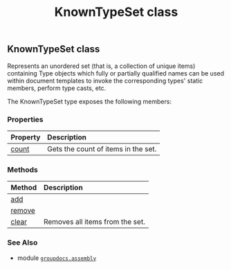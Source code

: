 ﻿---
title: KnownTypeSet class
second_title: GroupDocs.Assembly for Python via .NET API References
description: 
type: docs
url: /python-net/groupdocs.assembly/knowntypeset/
is_root: false
weight: 40
---

## KnownTypeSet class

Represents an unordered set (that is, a collection of unique items) containing Type objects 
which fully or partially qualified names can be used within document templates to invoke the corresponding 
types' static members, perform type casts, etc.



The KnownTypeSet type exposes the following members:

### Properties
| Property | Description |
| :- | :- |
| [count](/assembly/python-net/groupdocs.assembly/knowntypeset/count) | Gets the count of items in the set. |


### Methods
| Method | Description |
| :- | :- |
| [add](/assembly/python-net/groupdocs.assembly/knowntypeset/add/#Type) |  |
| [remove](/assembly/python-net/groupdocs.assembly/knowntypeset/remove/#Type) |  |
| [clear](/assembly/python-net/groupdocs.assembly/knowntypeset/clear/#) | Removes all items from the set. |



### See Also
* module [`groupdocs.assembly`](..)

